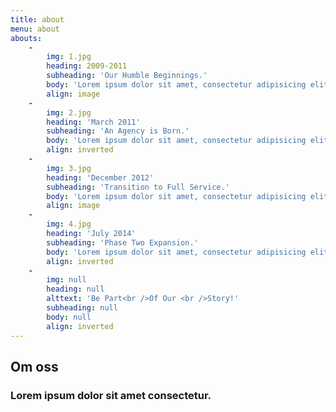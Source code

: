 ```yaml
---
title: about
menu: about
abouts:
    -
        img: 1.jpg
        heading: 2009-2011
        subheading: 'Our Humble Beginnings.'
        body: 'Lorem ipsum dolor sit amet, consectetur adipisicing elit. Sunt ut voluptatum eius sapiente, totam reiciendis temporibus qui quibusdam, recusandae sit vero unde, sed, incidunt et ea quo dolore laudantium consectetur!'
        align: image
    -
        img: 2.jpg
        heading: 'March 2011'
        subheading: 'An Agency is Born.'
        body: 'Lorem ipsum dolor sit amet, consectetur adipisicing elit. Sunt ut voluptatum eius sapiente, totam reiciendis temporibus qui quibusdam, recusandae sit vero unde, sed, incidunt et ea quo dolore laudantium consectetur!'
        align: inverted
    -
        img: 3.jpg
        heading: 'December 2012'
        subheading: 'Transition to Full Service.'
        body: 'Lorem ipsum dolor sit amet, consectetur adipisicing elit. Sunt ut voluptatum eius sapiente, totam reiciendis temporibus qui quibusdam, recusandae sit vero unde, sed, incidunt et ea quo dolore laudantium consectetur!'
        align: image
    -
        img: 4.jpg
        heading: 'July 2014'
        subheading: 'Phase Two Expansion.'
        body: 'Lorem ipsum dolor sit amet, consectetur adipisicing elit. Sunt ut voluptatum eius sapiente, totam reiciendis temporibus qui quibusdam, recusandae sit vero unde, sed, incidunt et ea quo dolore laudantium consectetur!'
        align: inverted
    -
        img: null
        heading: null
        alttext: 'Be Part<br />Of Our <br />Story!'
        subheading: null
        body: null
        align: inverted
---
```


## Om oss
### Lorem ipsum dolor sit amet consectetur.
